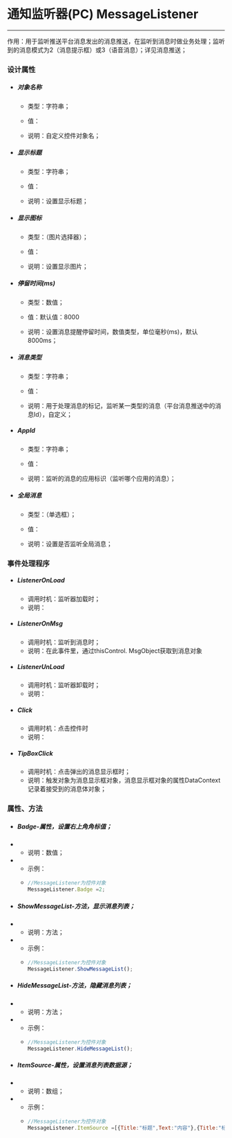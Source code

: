# 通知监听器\(PC\) MessageListener

---

作用：用于监听推送平台消息发出的消息推送，在监听到消息时做业务处理；监听到的消息模式为2（消息提示框）或3（语音消息）；详见消息推送；

### 设计属性

* ##### 对象名称

  * 类型：字符串；

  * 值：

  * 说明：自定义控件对象名；
* ##### 显示标题

  * 类型：字符串；

  * 值：

  * 说明：设置显示标题；
* ##### 显示图标

  * 类型：（图片选择器）；

  * 值：

  * 说明：设置显示图片；
* ##### 停留时间\(ms\)

  * 类型：数值；

  * 值：默认值：8000

  * 说明：设置消息提醒停留时间，数值类型，单位毫秒\(ms\)，默认8000ms；
* ##### 消息类型

  * 类型：字符串；

  * 值：

  * 说明：用于处理消息的标记，监听某一类型的消息（平台消息推送中的消息Id），自定义；
* ##### AppId

  * 类型：字符串；

  * 值：

  * 说明：监听的消息的应用标识（监听哪个应用的消息）；
* ##### 全局消息

  * 类型：（单选框）；

  * 值：

  * 说明：设置是否监听全局消息；

### 事件处理程序

* ##### ListenerOnLoad

  * 调用时机：监听器加载时；
  * 说明：
* ##### ListenerOnMsg

  * 调用时机：监听到消息时；
  * 说明：在此事件里，通过thisControl. MsgObject获取到消息对象
* ##### ListenerUnLoad

  * 调用时机：监听器卸载时；
  * 说明：
* ##### Click

  * 调用时机：点击控件时
  * 说明：
* ##### TipBoxClick

  * 调用时机：点击弹出的消息显示框时；
  * 说明：触发对象为消息显示框对象，消息显示框对象的属性DataContext记录着接受到的消息体对象；

### 属性、方法

* ##### Badge-属性，设置右上角角标值；
* * 说明：数值；
* * 示例：
  * ```js
    //MessageListener为控件对象
    MessageListener.Badge =2;
    ```
* ##### ShowMessageList-方法，显示消息列表；
* * 说明：方法；
* * 示例：
  * ```js
    //MessageListener为控件对象
    MessageListener.ShowMessageList();
    ```
* ##### HideMessageList-方法，隐藏消息列表；
* * 说明：方法；
* * 示例：
  * ```js
    //MessageListener为控件对象
    MessageListener.HideMessageList();
    ```
* ##### ItemSource-属性，设置消息列表数据源；
* * 说明：数组；
* * 示例：
  * ```js
    //MessageListener为控件对象
    MessageListener.ItemSource =[{Title:"标题",Text:"内容"},{Title:"标题",Text:"内容"}];
    ```



